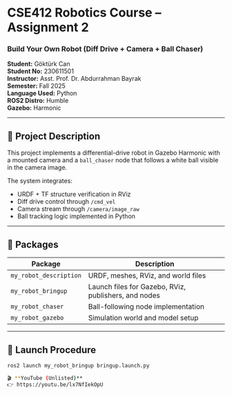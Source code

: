# CSE412 Robotics Course – Assignment 2
### Build Your Own Robot (Diff Drive + Camera + Ball Chaser)

**Student:** Göktürk Can  
**Student No:** 230611501  
**Instructor:** Asst. Prof. Dr. Abdurrahman Bayrak  
**Semester:** Fall 2025  
**Language Used:** Python  
**ROS2 Distro:** Humble  
**Gazebo:** Harmonic  

---

## 🔧 Project Description
This project implements a differential-drive robot in Gazebo Harmonic with a mounted camera and a `ball_chaser` node that follows a white ball visible in the camera image.

The system integrates:
- URDF + TF structure verification in RViz  
- Diff drive control through `/cmd_vel`  
- Camera stream through `/camera/image_raw`  
- Ball tracking logic implemented in Python  

---

## 🧩 Packages
| Package | Description |
|----------|--------------|
| `my_robot_description` | URDF, meshes, RViz, and world files |
| `my_robot_bringup` | Launch files for Gazebo, RViz, publishers, and nodes |
| `my_robot_chaser` | Ball-following node implementation |
| `my_robot_gazebo` | Simulation world and model setup |

---

## 🧠 Launch Procedure
```bash
ros2 launch my_robot_bringup bringup.launch.py

🎬 **YouTube (Unlisted)**  
👉 https://youtu.be/lx7NfIekOpU

